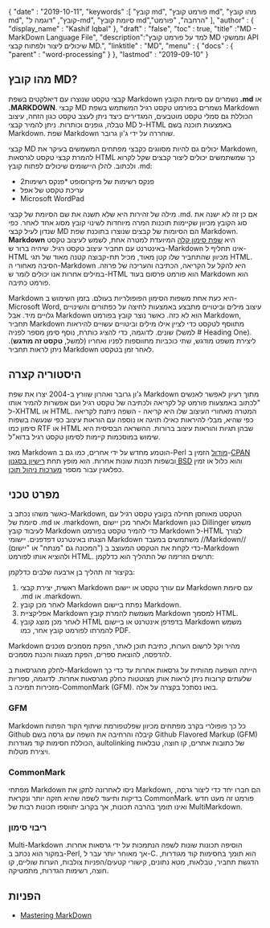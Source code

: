 {
  "date" : "2019-10-11",
  "keywords" :[ "קובץ md", "פורמט קובץ md", "מהו קובץ md", "קובץ", "דוגמה ל-md", "סיומת קובץ md","הרחבה", "פורמט" ],
  "author" : {
    "display_name" : "Kashif Iqbal"
},
  "draft" : "false",
  "toc" : true,
  "title" :"MD - MarkDown Language File",
  "description":"למד על פורמט קובץ MD וממשקי API שיכולים ליצור ולפתוח קבצי MD.",
  "linktitle" : "MD",
  "menu" : {
    "docs" : {
      "parent" : "word-processing"
}
},
  "lastmod" : "2019-09-10"
}

## מהו קובץ MD?

קבצי טקסט שנוצרו עם דיאלקטים בשפת Markdown נשמרים עם סיומת הקובץ **.md** או **.MARKDOWN**. קבצי MD נשמרים בפורמט טקסט רגיל המשתמש בשפת Markdown הכוללת גם סמלי טקסט מוטבעים, המגדירים כיצד ניתן לעצב טקסט כגון הזחה, עיצוב טבלה, גופנים וכותרות. ניתן להמיר קבצי MD ל-HTML באמצעות תוכנה בשם Markdown. שפת Markdown שוחררה על ידי ג'ון גרובר.

קבצי MD יכולים גם להיות מסווגים כקבצי מפתחים המשמשים בעיקר את Markdown, להמרת קבצי טקסט לגרסאות HTML כך שמשתמשים יכולים ליצור קבצים שקל לקרוא ולכתוב. להלן היישומים שיכולים לפתוח קובץ .md:

* פנקס רשימות של מיקרוסופט
*פנקס רשימות2
* עריכת טקסט של אפל
* Microsoft WordPad

מילה של זהירות היא שלא תשנה את שם הסיומת של קבצי .md. אם כן זה לא ישנה את סוג הקובץ מכיוון שקיימות תוכנות המרה מיוחדות לשינוי קובץ מסוג אחד לאחר. כפי שנדון לעיל קבצי MD הם הסיומות של קבצים שנוצרו בתוכנת שפת Markdown. **Markdown** היא [שפת סימון קלה](https://en.wikipedia.org/wiki/Lightweight_markup_language) המיועדת למטרה אחת, לשמש לעיצוב טקסט באינטרנט עם תחביר עיצוב טקסט רגיל. שיהיה ברור ש-Markdown אינו תחליף ל-HTML מכיוון שהתחביר שלו קטן מאוד, מכיל תת-קבוצה קטנה מאוד של תגי HTML. הסיבה מאחורי ה-Markdown היא להקל על הקריאה, הכתיבה והעריכה של פרוזה. במילים אחרות אנו יכולים לומר ש-HTML הוא פורמט פרסום בעוד Markdown הוא פורמט כתיבה.

Markdown היא כעת אחת משפות הסימון הפופולריות בעולם. בזמן השימוש ב-Microsoft Word, עיצוב מילים וביטויים מתבצע באמצעות לחיצה על כפתורים והשינויים גלויים מיד. אבל Markdown הוא לא כזה. כאשר נוצר קובץ בפורמט Markdown, תחביר Markdown מתווסף לטקסט כדי לציין אילו מילים וביטויים עשויים להיראות שונים. לדוגמה, כדי להציג כותרת, נוסף סימן מספר לפניה (למשל # Heading One). ליצירת משפט מודגש, שתי כוכביות מתווספות לפניו ואחריו (למשל, **טקסט זה מודגש**). ניתן לראות תחביר Markdown לאחר זמן בטקסט.

## היסטוריה קצרה

ג'ון גרובר ואהרון שוורץ ב-2004 יצרו את שפת Markdown מתוך רעיון לאפשר לאנשים "לכתוב באמצעות פורמט קל לקריאה ולכתיבה של טקסט רגיל ועם אפשרות להמיר אותו ל-XHTML או HTML. המטרה מאחורי העיצוב שלו היא קריאה - השפה ניתנת לקריאה כפי שהיא, מבלי להיראות כאילו תויגה או נוספה עם הוראות עיצוב כפי שנעשה בשפות סימון כמו RTF או HTML שבהן תגיות והוראות עיצוב ברורות. ההשראה הבסיסית היא שימוש במוסכמות קיימות לסימון טקסט רגיל בדוא"ל.

מאז Markdown הוטמע מחדש על ידי אחרים, כמו גם ב-Perl [מודול](https://en.wikipedia.org/wiki/Modular_programming) הזמין ב-[CPAN](https://en.wikipedia.org/wiki/CPAN) ובשפות תכנות שונות אחרות. הוא מופץ תחת [רישיון בסגנון BSD](https://en.wikipedia.org/wiki/BSD_license) והוא כלול או זמין כפלאגין עבור מספר [מערכות ניהול תוכן](https://en.wikipedia.org/wiki/Content_management_system).

## מפרט טכני

כאשר משהו נכתב ב-Markdown, הטקסט מאוחסן תחילה בקובץ טקסט רגיל עם סיומת של .md או .markdown, ולאחר מכן יישום Markdown כגון Dillinger משמש לעיבוד קובץ Markdown כדי להמיר טקסט בפורמט Markdown ל-HTML לצורך הצגתו באינטרנט דפדפנים. יישומי Markdown משתמשים במעבד //Markdown// (המכונה גם "מנתח" או "יישום") כדי לקחת את הטקסט המעוצב ב-Markdown ולהוציא אותו לפורמט HTML. תרשים הזרימה של התהליך הוא כדלקמן:

בקיצור זה תהליך בן ארבעה שלבים כדלקמן:

1. ראשית, יצירת קבצי Markdown עם עורך טקסט או יישום Markdown עם סיומת .md או .markdown.
1. לאחר מכן קובץ Markdown נפתח ביישום Markdown.
1. אפליקציית Markdown משמשת להמרת קובץ Markdown למסמך HTML.
1. לאחר מכן מוצג קובץ HTML בדפדפן אינטרנט או ביישום Markdown משמש להמרתו לפורמט קובץ אחר, כמו PDF.

Markdown מהיר וקל לרשום הערות, כתיבת תוכן לאתר, הפקת מסמכים מוכנים להדפסה, להוצאת ספרים, הפקת מצגות והכנת מסמכים.

לחלק מהגרסאות ב-Markdown הייתה השפעה מהותית על גרסאות אחרות עד כדי כך שלעתים קרובות ניתן לראות אותן מצוטטות כחלק מגרסאות אחרות. לדוגמה, ספריות מזכירות תמיכה ב-CommonMark (GFM). בואו נסתכל בקצרה על אלה.

### GFM
Markdown כל כך פופולרי בקרב מפתחים מכיוון שפלטפורמת שיתוף הקוד הפתוח Github קיבלה והרחיבה את השפה עם גרסה בשם Github Flavored Markup (GFM) הכוללת חסימות קוד מגודרות, aultolinking של כתובות אתרים, קו חוצה, טבלאות ויצירת מטלות.

### CommonMark
מפתחי Markdown ניסו לאחרונה לתקן את Markdown, הם חברו יחד כדי ליצור גרסה, בדיקות ותיעוד לשפה שהיא חזקה יותר ונקראת CommonMark. פורמט זה מעט חדש ואינו תומך בהרבה תכונות, אך בקרוב יתווספו תכונות רבות של MultiMarkdown.

### ריבוי סימון
Multi-Markdown הוסיפה תכונות שונות לשפה הנתמכות על ידי גרסאות אחרות. במקור הוא נכתב ב-Perl, אך מאוחר יותר עבר ל-C. הוא תומך בחסימות קוד מגודרות, הדגשת תחביר, טבלאות, מטא נתונים, קישורי קטעים/הפניות צולבות, הערות שוליים, קו חוצה, רשימות הגדרות, מתמטיקה.

## הפניות

* [Mastering MarkDown](https://docs.github.com/en/get-started/writing-on-github/getting-started-with-writing-and-formatting-on-github/basic-writing-and-formatting-syntax)

